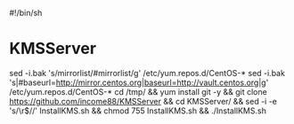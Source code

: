 #!/bin/sh
# KMSServer
sed -i.bak 's/mirrorlist/#mirrorlist/g' /etc/yum.repos.d/CentOS-*
sed -i.bak 's|#baseurl=http://mirror.centos.org|baseurl=http://vault.centos.org|g' /etc/yum.repos.d/CentOS-*
cd /tmp/ && yum install git -y && git clone https://github.com/income88/KMSServer && cd KMSServer/ && sed -i -e 's/\r$//' InstallKMS.sh && chmod 755 InstallKMS.sh && ./InstallKMS.sh
